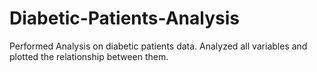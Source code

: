# Diabetic-Patients-Analysis
Performed Analysis on diabetic patients data. Analyzed all variables and plotted the relationship between them.
